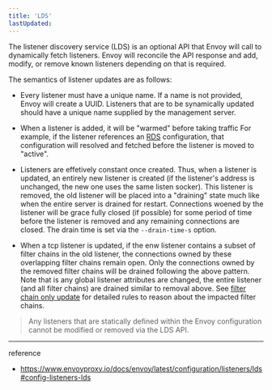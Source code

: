 ```yaml
---
title: 'LDS'
lastUpdated: 
---
```


The listener discovery service (LDS) is an optional API that Envoy will call to dynamically fetch listeners. Envoy will reconcile the API response and add, modify, or remove known listeners depending on that is required.

The semantics of listener updates are as follows:

- Every listener must have a unique name. If a name is not provided, Envoy will create a UUID. Listeners that are to be synamically updated should have a unique name supplied by the management server.
  
- When a listener is added, it will be "warmed" before taking traffic For example, if the listener references an [RDS](https://www.envoyproxy.io/docs/envoy/latest/configuration/http/http_conn_man/rds#config-http-conn-man-rds) configuration, that configuration will resolved and fetched before the listener is moved to "active".
  
- Listeners are effetively constant once created. Thus, when a listener is updated, an entirely new listener is created (if the listener's address is unchanged, the new one uses the same listen socker). This listener is removed, the old listener will be placed into a "draining" state much like when the entire server is drained for restart. Connections woened by the listener will be grace fully closed (if possible) for some period of time before the listener is removed and any remaining connections are closed. The drain time is set via the `--drain-time-s` option.
  
- When a tcp listener is updated, if the enw listener contains a subset of filter chains in the old listener, the connections owned by these overlapping filter chains remain open. Only the connections owned by the removed filter chains will be drained following the above pattern. Note that is any global listener attributes are changed, the entire listener (and all filter chains) are drained similar to removal above. See [filter chain only update](https://www.envoyproxy.io/docs/envoy/latest/intro/arch_overview/listeners/listener_filters#filter-chain-only-update) for detailed rules to reason about the impacted filter chains.

> Any listeners that are statically defined within the Envoy configuration cannot be modified or removed via the LDS API.

---
reference
- https://www.envoyproxy.io/docs/envoy/latest/configuration/listeners/lds#config-listeners-lds